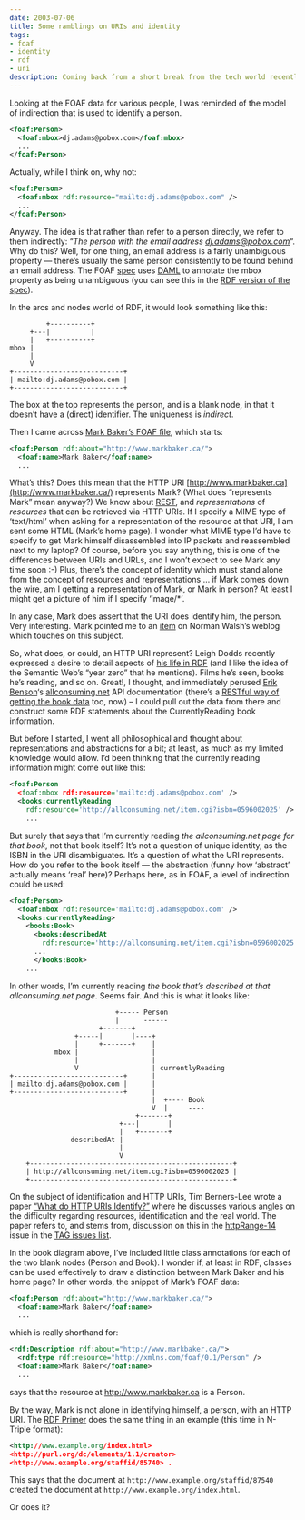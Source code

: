 ```yaml
---
date: 2003-07-06
title: Some ramblings on URIs and identity
tags:
- foaf
- identity
- rdf
- uri
description: Coming back from a short break from the tech world recently, I started to reacquaint myself with FOAF and RDF, amongst other things.
---
```

Looking at the FOAF data for various people, I was reminded of the model of indirection that is used to identify a person.

```xml
<foaf:Person>
  <foaf:mbox>dj.adams@pobox.com</foaf:mbox>
  ...
</foaf:Person>
```

Actually, while I think on, why not:

```xml
<foaf:Person>
  <foaf:mbox rdf:resource="mailto:dj.adams@pobox.com" />
  ...
</foaf:Person>
```

Anyway. The idea is that rather than refer to a person directly, we refer to them indirectly: “*The person with the email address <dj.adams@pobox.com>*“. Why do this? Well, for one thing, an email address is a fairly unambiguous property — there’s usually the same person consistently to be found behind an email address. The FOAF [spec](http://xmlns.com/foaf/0.1/index.html) uses [DAML](http://www.daml.org/ "DAML: DARPA Agent Markup Language") to annotate the mbox property as being unambiguous (you can see this in the [RDF version of the spec](http://xmlns.com/foaf/0.1/index.rdf)).

In the arcs and nodes world of RDF, it would look something like this:

```text
         +----------+
     +---|          |
     |   +----------+
mbox |
     |
     V
+---------------------------+
| mailto:dj.adams@pobox.com |
+---------------------------+
```

The box at the top represents the person, and is a blank node, in that it doesn’t have a (direct) identifier. The uniqueness is *indirect*.

Then I came across [Mark Baker’s FOAF file](http://www.markbaker.ca/foaf.rdf), which starts:

```xml
<foaf:Person rdf:about="http://www.markbaker.ca/">
  <foaf:name>Mark Baker</foaf:name>
  ...
```

What’s this? Does this mean that the HTTP URI [http://www.markbaker.ca](http://www.markbaker.ca/) represents Mark? (What does “represents Mark” mean anyway?) We know about [REST](http://internet.conveyor.com/RESTwiki/moin.cgi/FrontPage "The REST Wiki's front page"), and *representations* of *resources* that can be retrieved via HTTP URIs. If I specify a MIME type of ‘text/html’ when asking for a representation of the resource at that URI, I am sent some HTML (Mark’s home page). I wonder what MIME type I’d have to specify to get Mark himself disassembled into IP packets and reassembled next to my laptop? Of course, before you say anything, this is one of the differences between URIs and URLs, and I won’t expect to see Mark any time soon :-) Plus, there’s the concept of identity which must stand alone from the concept of resources and representations … if Mark comes down the wire, am I getting a representation of Mark, or Mark in person? At least I might get a picture of him if I specify ‘image/*’.

In any case, Mark does assert that the URI does identify him, the person. Very interesting. Mark pointed me to an [item](http://norman.walsh.name/2003/06/06/karma "assigning URIs to people") on Norman Walsh’s weblog which touches on this subject.

So, what does, or could, an HTTP URI represent? Leigh Dodds recently expressed a desire to detail aspects of [his life in RDF](http://www.ldodds.com/blog/archives/000050.html) (and I like the idea of the Semantic Web’s “year zero” that he mentions). Films he’s seen, books he’s reading, and so on. Great!, I thought, and immediately perused [Erik Benson](http://erikbenson.com/)‘s [allconsuming.net](http://allconsuming.net/) API documentation (there’s a [RESTful way of getting the book data](http://allconsuming.net/news/000042.html) too, now) – I could pull out the data from there and construct some RDF statements about the CurrentlyReading book information.

But before I started, I went all philosophical and thought about representations and abstractions for a bit; at least, as much as my limited knowledge would allow. I’d been thinking that the currently reading information might come out like this:

```xml
<foaf:Person
  <foaf:mbox rdf:resource='mailto:dj.adams@pobox.com' />
  <books:currentlyReading
    rdf:resource='http://allconsuming.net/item.cgi?isbn=0596002025' />
    ...
```

But surely that says that I’m currently reading *the allconsuming.net page for that book*, not that book itself? It’s not a question of unique identity, as the ISBN in the URI disambiguates. It’s a question of what the URI represents. How do you refer to the book itself — the abstraction (funny how ‘abstract’ actually means ‘real’ here)? Perhaps here, as in FOAF, a level of indirection could be used:

```xml
<foaf:Person>
  <foaf:mbox rdf:resource='mailto:dj.adams@pobox.com' />
  <books:currentlyReading>
    <books:Book>
      <books:describedAt
        rdf:resource='http://allconsuming.net/item.cgi?isbn=0596002025' />
      ...
      </books:Book>
    ...
```

In other words, I’m currently reading *the book that’s described at that allconsuming.net page*. Seems fair. And this is what it looks like:

```text
                          +----- Person
                          |      ------
                      +-------+
                +-----|       |----+
                |     +-------+    |
           mbox |                  |
                |                  |
                V                  | currentlyReading
+---------------------------+      |
| mailto:dj.adams@pobox.com |      |
+---------------------------+      |
                                   |  +---- Book
                                   V  |     ----
                               +-------+
                           +---|       |
                           |   +-------+
               describedAt |
                           |
                           V
    +--------------------------------------------------+
    | http://allconsuming.net/item.cgi?isbn=0596002025 |
    +--------------------------------------------------+
```

On the subject of identification and HTTP URIs, Tim Berners-Lee wrote a paper [“What do HTTP URIs Identify?”](http://www.w3.org/DesignIssues/HTTP-URI.html) where he discusses various angles on the difficulty regarding resources, identification and the real world. The paper refers to, and stems from, discussion on this in the [httpRange-14](http://www.w3.org/2001/tag/ilist#httpRange-14) issue in the [TAG issues list](http://www.w3.org/2001/tag/ilist).

In the book diagram above, I’ve included little class annotations for each of the two blank nodes (Person and Book). I wonder if, at least in RDF, classes can be used effectively to draw a distinction between Mark Baker and his home page? In other words, the snippet of Mark’s FOAF data:

```xml
<foaf:Person rdf:about="http://www.markbaker.ca/">
  <foaf:name>Mark Baker</foaf:name>
  ...
```

which is really shorthand for:

```xml
<rdf:Description rdf:about="http://www.markbaker.ca/">
  <rdf:type rdf:resource="http://xmlns.com/foaf/0.1/Person" />
  <foaf:name>Mark Baker</foaf:name>
  ...
```

says that the resource at <http://www.markbaker.ca> is a Person.

By the way, Mark is not alone in identifying himself, a person, with an HTTP URI. The [RDF Primer](http://www.w3.org/TR/2002/WD-rdf-primer-20020319/) does the same thing in an example (this time in N-Triple format):

```xml
<http://www.example.org/index.html>
<http://purl.org/dc/elements/1.1/creator>
<http://www.example.org/staffid/85740> .
```

This says that the document at `http://www.example.org/staffid/87540` created the document at `http://www.example.org/index.html`.

Or does it?
